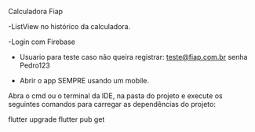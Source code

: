 Calculadora Fiap

-ListView no histórico da calculadora.

-Login com Firebase

- Usuario para teste caso não queira registrar: teste@fiap.com.br senha Pedro123

- Abrir o app SEMPRE usando um mobile.

Abra o cmd ou o terminal da IDE, na pasta do projeto e execute os seguintes comandos para carregar as dependências do projeto:

flutter upgrade flutter pub get
